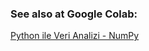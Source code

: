 ### See also at Google Colab:
[Python ile Veri Analizi - NumPy](https://colab.research.google.com/drive/1tMoH4zk-bbxm7_TDHnHumgOGvWYBKDsI?usp=sharing)
